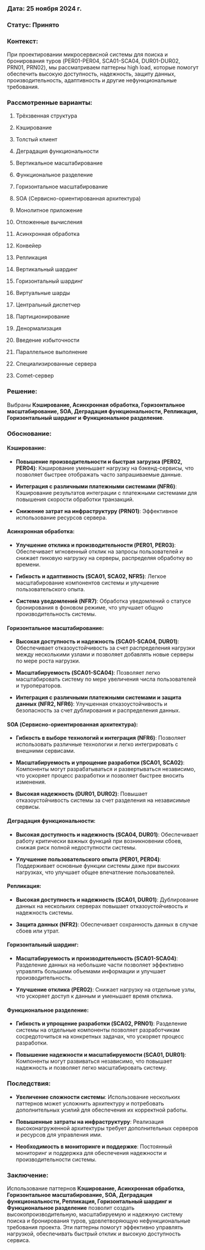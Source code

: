 ### Дата: 25 ноября 2024 г.

### Статус: Принято

### Контекст:

При проектировании микросервисной системы для поиска и бронирования туров (PER01-PER04, SCA01-SCA04, DUR01-DUR02, PRN01, PRN02), мы рассматриваем паттерны high load, которые помогут обеспечить высокую доступность, надежность, защиту данных, производительность, адаптивность и другие нефункциональные требования.

### Рассмотренные варианты:

1. Трёхзвенная структура
    
2. Кэширование
    
3. Толстый клиент
    
4. Деградация функциональности
    
5. Вертикальное масштабирование
    
6. Функциональное разделение
    
7. Горизонтальное масштабирование
    
8. SOA (Сервисно-ориентированная архитектура)
    
9. Монолитное приложение
    
10. Отложенные вычисления
    
11. Асинхронная обработка
    
12. Конвейер
    
13. Репликация
    
14. Вертикальный шардинг
    
15. Горизонтальный шардинг
    
16. Виртуальные шарды
    
17. Центральный диспетчер
    
18. Партиционирование
    
19. Денормализация
    
20. Введение избыточности
    
21. Параллельное выполнение
    
22. Специализированные сервера
    
23. Comet-сервер
    

### Решение:

Выбраны **Кэширование, Асинхронная обработка, Горизонтальное масштабирование, SOA, Деградация функциональности, Репликация, Горизонтальный шардинг и Функциональное разделение**.

### Обоснование:

#### **Кэширование**:

- **Повышение производительности и быстрая загрузка (PER02, PER04)**: Кэширование уменьшает нагрузку на бэкенд-сервисы, что позволяет быстрее отображать часто запрашиваемые данные.
    
- **Интеграция с различными платежными системами (NFR6)**: Кэширование результатов интеграции с платежными системами для повышения скорости обработки транзакций.
    
- **Снижение затрат на инфраструктуру (PRN01)**: Эффективное использование ресурсов сервера.
    

#### **Асинхронная обработка**:

- **Улучшение отклика и производительности (PER01, PER03)**: Обеспечивает мгновенный отклик на запросы пользователей и снижает пиковую нагрузку на серверы, распределяя обработку во времени.
    
- **Гибкость и адаптивность (SCA01, SCA02, NFR5)**: Легкое масштабирование компонентов системы и улучшение пользовательского опыта.
    
- **Система уведомлений (NFR7)**: Обработка уведомлений о статусе бронирования в фоновом режиме, что улучшает общую производительность системы.
    

#### **Горизонтальное масштабирование**:

- **Высокая доступность и надежность (SCA01-SCA04, DUR01)**: Обеспечивает отказоустойчивость за счет распределения нагрузки между несколькими узлами и позволяет добавлять новые серверы по мере роста нагрузки.
    
- **Масштабируемость (SCA01-SCA04)**: Позволяет легко масштабировать систему по мере увеличения числа пользователей и туроператоров.
    
- **Интеграция с различными платежными системами и защита данных (NFR2, NFR6)**: Улучшенная отказоустойчивость и безопасность за счет дублирования и распределения данных.
    

#### **SOA (Сервисно-ориентированная архитектура)**:

- **Гибкость в выборе технологий и интеграция (NFR6)**: Позволяет использовать различные технологии и легко интегрировать с внешними сервисами.
    
- **Масштабируемость и упрощение разработки (SCA01, SCA02)**: Компоненты могут разрабатываться и развертываться независимо, что ускоряет процесс разработки и позволяет быстрее вносить изменения.
    
- **Высокая надежность (DUR01, DUR02)**: Повышает отказоустойчивость системы за счет разделения на независимые сервисы.
    

#### **Деградация функциональности**:

- **Высокая доступность и надежность (SCA04, DUR01)**: Обеспечивает работу критически важных функций при возникновении сбоев, снижая риск полной недоступности системы.
    
- **Улучшение пользовательского опыта (PER01, PER04)**: Поддерживает основные функции системы даже при высоких нагрузках, что улучшает общее впечатление пользователей.
    

#### **Репликация**:

- **Высокая доступность и надежность (SCA01, DUR01)**: Дублирование данных на нескольких серверах повышает отказоустойчивость и надежность системы.
    
- **Защита данных (NFR2)**: Обеспечивает сохранность данных в случае сбоев или утрат.
    

#### **Горизонтальный шардинг**:

- **Масштабируемость и производительность (SCA01-SCA04)**: Разделение данных на небольшие части позволяет эффективно управлять большими объемами информации и улучшает производительность.
    
- **Улучшение отклика (PER02)**: Снижает нагрузку на отдельные узлы, что ускоряет доступ к данным и уменьшает время отклика.
    

#### **Функциональное разделение**:

- **Гибкость и упрощение разработки (SCA02, PRN01)**: Разделение системы на отдельные компоненты позволяет разработчикам сосредоточиться на конкретных задачах, что ускоряет процесс разработки.
    
- **Повышение надежности и масштабируемости (SCA01, DUR01)**: Компоненты могут развиваться независимо, что повышает надежность и позволяет легко масштабировать систему.
    

### Последствия:

- **Увеличение сложности системы**: Использование нескольких паттернов может усложнить архитектуру и потребовать дополнительных усилий для обеспечения их корректной работы.
    
- **Повышенные затраты на инфраструктуру**: Реализация высоконагруженной архитектуры требует дополнительных серверов и ресурсов для управления ими.
    
- **Необходимость в мониторинге и поддержке**: Постоянный мониторинг и поддержка для обеспечения надежности и производительности системы.
    

### Заключение:

Использование паттернов **Кэширование, Асинхронная обработка, Горизонтальное масштабирование, SOA, Деградация функциональности, Репликация, Горизонтальный шардинг и Функциональное разделение** позволит создать высокопроизводительную, масштабируемую и надежную систему поиска и бронирования туров, удовлетворяющую нефункциональные требования проекта. Эти паттерны помогут эффективно управлять нагрузкой, обеспечивать быстрый отклик и высокую доступность сервиса.